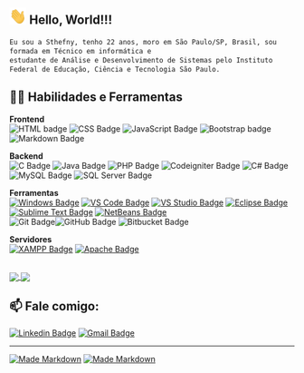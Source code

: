 ## <img src="https://raw.githubusercontent.com/ABSphreak/ABSphreak/master/gifs/Hi.gif" width="30px"> Hello, World!!!  

    Eu sou a Sthefny, tenho 22 anos, moro em São Paulo/SP, Brasil, sou formada em Técnico em informática e 
    estudante de Análise e Desenvolvimento de Sistemas pelo Instituto Federal de Educação, Ciência e Tecnologia São Paulo. 

## :woman_technologist:	 Habilidades e Ferramentas 

**Frontend** <br/>
![HTML badge](https://img.shields.io/badge/HTML5-E34F26?style=for-the-badge&logo=html5&logoColor=white)  ![CSS Badge](https://img.shields.io/badge/CSS3-1572B6?style=for-the-badge&logo=css3&logoColor=white)  ![JavaScript Badge](https://img.shields.io/badge/JavaScript-F7DF1E?style=for-the-badge&logo=javascript&logoColor=black)  ![Bootstrap badge](https://img.shields.io/badge/Bootstrap-563D7C?style=for-the-badge&logo=bootstrap&logoColor=white)  ![Markdown Badge](https://img.shields.io/badge/Markdown-000000?style=for-the-badge&logo=markdown&logoColor=white)
<br/>

**Backend** <br/>
![C Badge](https://img.shields.io/badge/C-00599C?style=for-the-badge&logo=c&logoColor=white)  ![Java Badge](https://img.shields.io/badge/Java-ED8B00?style=for-the-badge&logo=java&logoColor=white)  ![PHP Badge](https://img.shields.io/badge/PHP-777BB4?style=for-the-badge&logo=php&logoColor=white) ![Codeigniter Badge](https://img.shields.io/badge/Codeigniter-EF4223?style=for-the-badge&logo=codeigniter&logoColor=white)   ![C# Badge](https://img.shields.io/badge/C%23-239120?style=for-the-badge&logo=c-sharp&logoColor=white)  ![MySQL Badge](https://img.shields.io/badge/MySQL-00000F?style=for-the-badge&logo=mysql&logoColor=white)  ![SQL Server Badge](https://img.shields.io/badge/Microsoft%20SQL%20Sever-CC2927?style=for-the-badge&logo=microsoft%20sql%20server&logoColor=white) 
<br/>

**Ferramentas** <br/>
[![Windows Badge](https://img.shields.io/badge/Windows-0078D6?style=for-the-badge&logo=windows&logoColor=white)](https://github.com/sthefanyricardo) [![VS Code Badge](https://img.shields.io/badge/Visual_Studio_Code-0078D4?style=for-the-badge&logo=visual%20studio%20code&logoColor=white)](https://github.com/sthefanyricardo)  [![VS Studio Badge](https://img.shields.io/badge/Visual_Studio-5C2D91?style=for-the-badge&logo=visual%20studio&logoColor=white)](https://github.com/sthefanyricardo) [![Eclipse Badge](https://img.shields.io/badge/Eclipse-2C2255?style=for-the-badge&logo=eclipse&logoColor=white)](https://github.com/sthefanyricardo) [![Sublime Text Badge](https://img.shields.io/badge/sublime_text-%23575757.svg?&style=for-the-badge&logo=sublime-text&logoColor=important)](https://github.com/sthefanyricardo) [![NetBeans Badge](https://img.shields.io/badge/NetBeansIDE-1B6AC6.svg?style=for-the-badge&logo=apache-netbeans-ide&logoColor=white)](https://github.com/sthefanyricardo)  <br/> ![Git Badge](https://img.shields.io/badge/Git-F05032?style=for-the-badge&logo=git&logoColor=white)![GitHub Badge](https://img.shields.io/badge/GitHub-100000?style=for-the-badge&logo=github&logoColor=white) ![Bitbucket Badge](https://img.shields.io/badge/Bitbucket-330F63?style=for-the-badge&logo=bitbucket&logoColor=white) 
<br/>

**Servidores** <br/>
[![XAMPP Badge](https://img.shields.io/badge/Xampp-F37623?style=for-the-badge&logo=xampp&logoColor=white)](https://github.com/sthefanyricardo) [![Apache Badge](https://img.shields.io/badge/apache-%23D42029.svg?style=for-the-badge&logo=apache&logoColor=white)](https://github.com/sthefanyricardo)
<br/>
<br/>

<a href="https://github.com/sthefany-A/github-readme-stats">
    <img height="156" align="center" src="https://github-readme-stats.vercel.app/api?username=sthefanyricardo&count_private=true&show_icons=true&custom_title=Sthefany's%20Github%20Stats&hide=issues&theme=vision-friendly-dark" />
</a>
<a href="https://github.com/sthefanyricardo/github-readme-stats">
   <img height="156" align="center" src="https://github-readme-stats.vercel.app/api/top-langs/?username=sthefanyricardo&layout=compact&theme=vision-friendly-dark&langs_count=6)" />
</a>
<br/>

## :mailbox: Fale comigo:

[![Linkedin Badge](https://img.shields.io/badge/linkedin-%230077B5.svg?&style=for-the-badge&logo=linkedin&logoColor=white&link=https://www.linkedin.com/in/sthefanyricardo/)](https://www.linkedin.com/in/sthefanyricardo/)
[![Gmail Badge](https://img.shields.io/badge/Gmail-D14836?style=for-the-badge&logo=gmail&logoColor=white&link=mailto:s.albuquerque@aluno.ifsp.edu.br)](mailto:s.albuquerque@aluno.ifsp.edu.br)

---

[![Made Markdown](https://img.shields.io/badge/Made%20with-Markdown-blueviolet.svg)](https://github.com/sthefanyricardo) 
[![Made Markdown](https://img.shields.io/badge/Made%20with-HTML-blueviolet.svg)](https://github.com/sthefanyricardo) 


<!--
**sthefanyricardo/sthefanyricardo** is a ✨ _special_ ✨ repository because its `README.md` (this file) appears on your GitHub profile.

Here are some ideas to get you started:

- 🔭 I’m currently working on ...
- 🌱 I’m currently learning ...
- 👯 I’m looking to collaborate on ...
- 🤔 I’m looking for help with ...
- 💬 Ask me about ...
- 📫 How to reach me: ...
- 😄 Pronouns: ...
- ⚡ Fun fact: ...
-->
